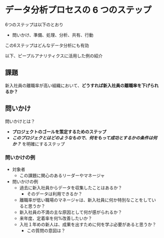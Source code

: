 # データ分析プロセスの 6 つのステップ
6つのステップは以下のとおり
- 問いかけ、準備、処理、分析、共有、行動

この6ステップはどんなデータ分析にも有効

以下、ピープルアナリティクスに活用した例の紹介

## 課題
新入社員の離職率が高い組織において、**どうすれば新入社員の離職率を下げられるか？**

## 問いかけ
問いかけとは？
- **プロジェクトのゴールを策定するためのステップ**
- _**このプロジェクとはどのようなもので、何をもって成功とするかの条件は何か？**_ を明確にするステップ

### 問いかけの例
- 対象者
  - この課題に関心のあるリーダーやマネージャ
- 問いかけの例
  - 過去に新入社員からデータを収集したことはあるか？
    - そのデータは利用できるか？
  - 離職率が低い職場のマネージャは、新入社員に何か特別なことをしていると思うか？
  - 新入社員の不満の主な原因として何が感がられるか？
  - 来年度、定着率を何%改善したいか？
  - 入社１年めの新人は、成果を出すために何を学ぶ必要があると思うか？
    - この質問の意図は？

